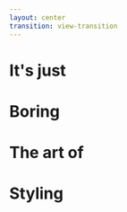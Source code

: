 ```yaml
---
layout: center
transition: view-transition
---
```


<style>
::view-transition-old(view-transition-circle),
::view-transition-new(view-transition-circle) {
  animation-duration: 500ms !important;
  animation-timing-function: ease-in-out;
}

::view-transition-group(view-transition-circle) {
  animation-duration: 500ms !important;
}

.view-transition-circle {
  view-transition-name: view-transition-circle;
}
</style>

<div class="flex items-center gap-20 relative h-20">

<div class="relative">
<!-- First h1: "It's just" -->
<h1 
  v-motion
  :initial="{ opacity: 0, y: 50 }"
  :click-1="{ opacity: 1, y: -28, transition: { duration: 600, ease: 'easeOut' } }"
  :click-2="{ opacity: 0, y: -50, transition: { duration: 400, ease: 'easeIn' } }"
  class="absolute font-geist text-6xl -left-15 w-60 font-bold text-white/80 absolute"
>
  It's just
</h1>

<!-- Second h1: "Boring" -->
<h1 
  v-motion
  :initial="{ opacity: 0, y: 50, x: 15 }"
  :click-2="{ opacity: 1, y: -28, transition: { duration: 600, ease: 'easeOut', delay: 200 } }"
  :click-3="{ opacity: 0, y: -50, transition: { duration: 400, ease: 'easeIn' } }"
  class="absolute font-geist text-6xl font-bold text-white/80 absolute -left-15"
>
  Boring
</h1>

<!-- Third h1: "The art of" -->
<h1 
  v-motion
  :initial="{ opacity: 0, y: 50, x: -40 }"
  :click-3="{ opacity: 1, y: -28, transition: { duration: 600, ease: 'easeOut', delay: 200 } }"
  class="absolute font-geist text-6xl font-bold w-100 absolute -left-15"
>
  The art of
</h1>
</div>

<h1 
  :initial="{ x: 0, opacity: 0 }"
  :click-1="{ x: 85, opacity: 1, transition: { duration: 500, ease: 'easeOut' } }"
  class="font-geist text-6xl font-bold"
>
  Styling
</h1>

</div>

<!-- Animated Circle from top-left -->
<div 
  v-motion
  :initial="{ x: -200, y: -200, opacity: 0, rotate: 0, backgroundColor: '#ffffff' }"
  :click-3="{ x: 0, y: 0, opacity: 1, rotate: 360, backgroundColor: '#ef4444', transition: { duration: 1200, ease: 'easeInOut', delay: 500 } }"
  class="size-30 rounded-full absolute top-20 left-30 view-transition-circle"
></div>

<!-- Animated Square from top-right -->
<div 
  v-motion
  :initial="{ x: 200, y: -200, opacity: 0, rotate: 0, backgroundColor: '#ffffff' }"
  :click-3="{ x: 0, y: 0, opacity: 1, rotate: -180, backgroundColor: '#3b82f6', transition: { duration: 1200, ease: 'easeInOut', delay: 800 } }"
  class="size-30 absolute top-50 right-30"
></div>

<!-- Animated Triangle from bottom-center -->
<div 
  v-motion
  :initial="{ x: 0, y: 300, opacity: 0, rotate: 0 }"
  :click-3="{ x: 0, y: 0, opacity: 1, rotate: 180, transition: { duration: 1200, ease: 'easeInOut', delay: 500 } }"
  class="absolute bottom-10 right-50%"
>
  <div class="w-0 h-0 
              border-l-[5.5rem] border-l-transparent 
              border-r-[5.5rem] border-r-transparent 
              border-b-[8rem] border-b-green-500">
  </div>
</div>


<!-- Click triggers -->
<div v-click class="absolute inset-0 pointer-events-none"></div>
<div v-click class="absolute inset-0 pointer-events-none"></div>
<div v-click class="absolute inset-0 pointer-events-none"></div>

